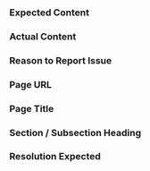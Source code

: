 ### Expected Content
### Actual Content
### Reason to Report Issue
### Page URL
### Page Title
### Section / Subsection Heading
### Resolution Expected
